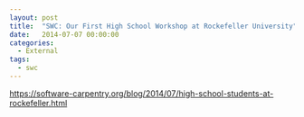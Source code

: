 ```yaml
---
layout: post
title:  "SWC: Our First High School Workshop at Rockefeller University"
date:   2014-07-07 00:00:00
categories:
  - External
tags:
  - swc
---
```


https://software-carpentry.org/blog/2014/07/high-school-students-at-rockefeller.html

